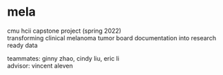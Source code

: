 # mela
cmu hcii capstone project (spring 2022)  
transforming clinical melanoma tumor board documentation into research ready data  

teammates: ginny zhao, cindy liu, eric li  
advisor: vincent aleven

